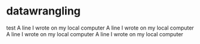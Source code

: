 # datawrangling
test
A line I wrote on my local computer
A line I wrote on my local computer
A line I wrote on my local computer
A line I wrote on my local computer
